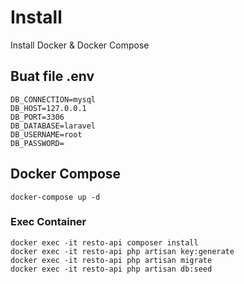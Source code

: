 # Install

Install Docker & Docker Compose

## Buat file .env

```
DB_CONNECTION=mysql
DB_HOST=127.0.0.1
DB_PORT=3306
DB_DATABASE=laravel
DB_USERNAME=root
DB_PASSWORD=
```

## Docker Compose

`docker-compose up -d`

### Exec Container

```
docker exec -it resto-api composer install
docker exec -it resto-api php artisan key:generate
docker exec -it resto-api php artisan migrate
docker exec -it resto-api php artisan db:seed
```
